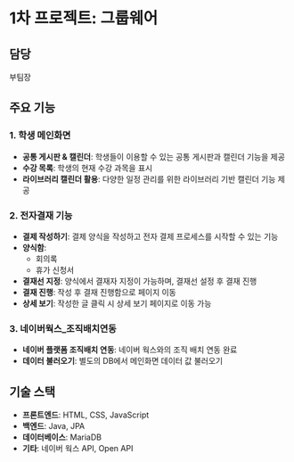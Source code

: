 # 1차 프로젝트: 그룹웨어

## 담당
부팀장

## 주요 기능

### 1. 학생 메인화면
- **공통 게시판 & 캘린더**: 학생들이 이용할 수 있는 공통 게시판과 캘린더 기능을 제공
- **수강 목록**: 학생의 현재 수강 과목을 표시
- **라이브러리 캘린더 활용**: 다양한 일정 관리를 위한 라이브러리 기반 캘린더 기능 제공

### 2. 전자결재 기능
- **결제 작성하기**: 결제 양식을 작성하고 전자 결제 프로세스를 시작할 수 있는 기능
- **양식함**:
  - 회의록
  - 휴가 신청서
- **결재선 지정**: 양식에서 결재자 지정이 가능하며, 결재선 설정 후 결재 진행
- **결재 진행**: 작성 후 결재 진행함으로 페이지 이동
- **상세 보기**: 작성한 글 클릭 시 상세 보기 페이지로 이동 가능

### 3. 네이버웍스_조직배치연동
- **네이버 플랫폼 조직배치 연동**: 네이버 웍스와의 조직 배치 연동 완료
- **데이터 불러오기**: 별도의 DB에서 메인화면 데이터 값 불러오기

## 기술 스택
- **프론트엔드**: HTML, CSS, JavaScript
- **백엔드**: Java, JPA
- **데이터베이스**: MariaDB
- **기타**: 네이버 웍스 API, Open API


